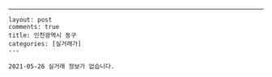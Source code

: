 ---
    layout: post
    comments: true
    title: 인천광역시 동구
    categories: [실거래가]
    ---

    2021-05-26 실거래 정보가 없습니다.

    
